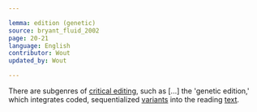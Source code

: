 ```yaml
---

lemma: edition (genetic)
source: bryant_fluid_2002
page: 20-21
language: English
contributor: Wout
updated_by: Wout

---
```


There are subgenres of [critical editing](editingCritical.html), such as [...] the 'genetic edition,' which integrates coded, sequentialized [variants](variant.html) into the reading [text](text.html).
